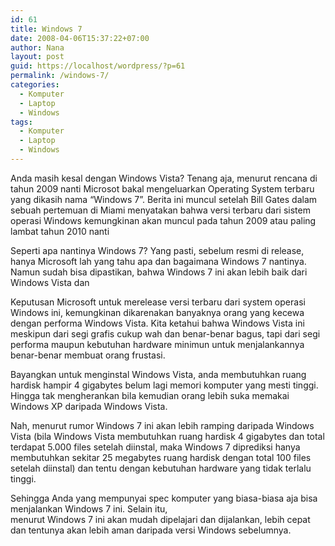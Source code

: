 ```yaml
---
id: 61
title: Windows 7
date: 2008-04-06T15:37:22+07:00
author: Nana
layout: post
guid: https://localhost/wordpress/?p=61
permalink: /windows-7/
categories:
  - Komputer
  - Laptop
  - Windows
tags:
  - Komputer
  - Laptop
  - Windows
---
```

Anda masih kesal dengan Windows Vista? Tenang aja, menurut rencana di tahun 2009 nanti Microsot bakal mengeluarkan Operating System terbaru yang dikasih nama “Windows 7”. Berita ini muncul setelah Bill Gates dalam sebuah pertemuan di Miami menyatakan bahwa versi terbaru dari sistem operasi Windows kemungkinan akan muncul pada tahun 2009 atau paling lambat tahun 2010 nanti

Seperti apa nantinya Windows 7? Yang pasti, sebelum resmi di release, hanya Microsoft lah yang tahu apa dan bagaimana Windows 7 nantinya. Namun sudah bisa dipastikan, bahwa Windows 7 ini akan lebih baik dari Windows Vista dan

Keputusan Microsoft untuk merelease versi terbaru dari system operasi Windows ini, kemungkinan dikarenakan banyaknya orang yang kecewa dengan performa Windows Vista. Kita ketahui bahwa Windows Vista ini meskipun dari segi grafis cukup wah dan benar-benar bagus, tapi dari segi performa maupun kebutuhan hardware minimun untuk menjalankannya benar-benar membuat orang frustasi.

Bayangkan untuk menginstal Windows Vista, anda membutuhkan ruang hardisk hampir 4 gigabytes belum lagi memori komputer yang mesti tinggi. Hingga tak mengherankan bila kemudian orang lebih suka memakai Windows XP daripada Windows Vista.

Nah, menurut rumor Windows 7 ini akan lebih ramping daripada Windows Vista (bila Windows Vista membutuhkan ruang hardisk 4 gigabytes dan total terdapat 5.000 files setelah diinstal, maka Windows 7 diprediksi hanya membutuhkan sekitar 25 megabytes ruang hardisk dengan total 100 files setelah diinstal) dan tentu dengan kebutuhan hardware yang tidak terlalu tinggi.

Sehingga Anda yang mempunyai spec komputer yang biasa-biasa aja bisa menjalankan Windows 7 ini. Selain itu,  
menurut Windows 7 ini akan mudah dipelajari dan dijalankan, lebih cepat dan tentunya akan lebih aman daripada versi Windows sebelumnya.